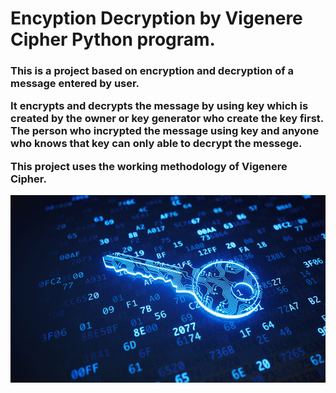 # Encyption Decryption by Vigenere Cipher Python program.

 <h3>This is a project based on encryption and decryption of a message entered by user.
 
 
 It encrypts and decrypts the message by using key which is created by the owner or key generator  who create the key first. The person who incrypted the message using key and anyone who knows that key can only able to decrypt the messege.
 
 
 This project uses the working methodology of Vigenere Cipher.</h3>

<p align= "center"><img src="https://github.com/ROHAN0011/Encyption-Decryption-by-Vigenere-Cipher/blob/32af01df400d457fd0b6517502a24306afe4fe91/Encrypt%20Decrypt.jpeg" width="650" height= "300"></p>
